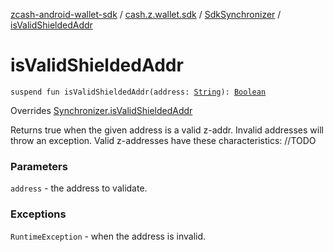 [zcash-android-wallet-sdk](../../index.md) / [cash.z.wallet.sdk](../index.md) / [SdkSynchronizer](index.md) / [isValidShieldedAddr](./is-valid-shielded-addr.md)

# isValidShieldedAddr

`suspend fun isValidShieldedAddr(address: `[`String`](https://kotlinlang.org/api/latest/jvm/stdlib/kotlin/-string/index.html)`): `[`Boolean`](https://kotlinlang.org/api/latest/jvm/stdlib/kotlin/-boolean/index.html)

Overrides [Synchronizer.isValidShieldedAddr](../-synchronizer/is-valid-shielded-addr.md)

Returns true when the given address is a valid z-addr. Invalid addresses will throw an
exception. Valid z-addresses have these characteristics: //TODO

### Parameters

`address` - the address to validate.

### Exceptions

`RuntimeException` - when the address is invalid.
